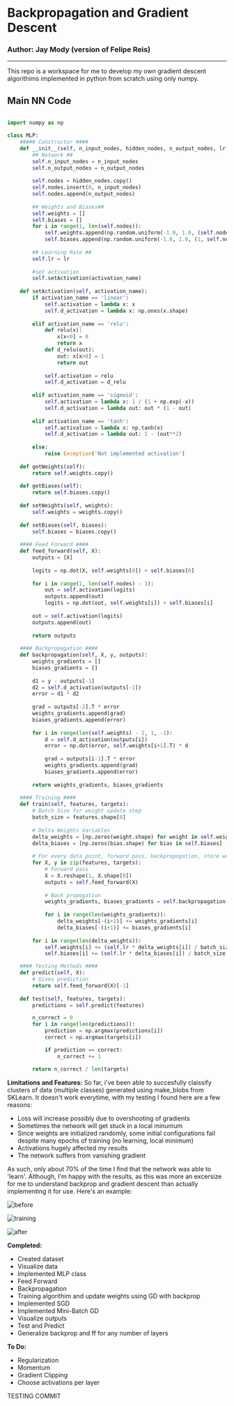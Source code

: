 # Backpropagation and Gradient Descent
### Author: Jay Mody (version of Felipe Reis)
---
This repo is a workspace for me to develop my own gradient descent algorithims implemented in python from scratch using only numpy.

## Main NN Code
```python

import numpy as np

class MLP:
    ##### Constructor ####
    def __init__(self, n_input_nodes, hidden_nodes, n_output_nodes, lr, activation_name):
        ## Network ##
        self.n_input_nodes = n_input_nodes
        self.n_output_nodes = n_output_nodes
        
        self.nodes = hidden_nodes.copy()
        self.nodes.insert(0, n_input_nodes)
        self.nodes.append(n_output_nodes)
        
        ## Weights and Biases##
        self.weights = []
        self.biases = []
        for i in range(1, len(self.nodes)):
            self.weights.append(np.random.uniform(-1.0, 1.0, (self.nodes[i-1], self.nodes[i])))
            self.biases.append(np.random.uniform(-1.0, 1.0, (1, self.nodes[i])))
        
        ## Learning Rate ##
        self.lr = lr
        
        #set activation
        self.setActivation(activation_name)
        
    def setActivation(self, activation_name):
        if activation_name == 'linear':
            self.activation = lambda x: x
            self.d_activation = lambda x: np.ones(x.shape)
            
        elif activation_name == 'relu':
            def relu(x):
                x[x<0] = 0
                return x
            def d_relu(out):
                out: x[x>0] = 1
                return out
            
            self.activation = relu
            self.d_activation = d_relu
        
        elif activation_name == 'sigmoid':
            self.activation = lambda x: 1 / (1 + np.exp(-x))
            self.d_activation = lambda out: out * (1 - out)
        
        elif activation_name == 'tanh':
            self.activation = lambda x: np.tanh(x)
            self.d_activation = lambda out: 1 - (out**2)
            
        else:
            raise Exception('Not implemented activation')
    
    def getWeights(self):
        return self.weights.copy()
    
    def getBiases(self):
        return self.biases.copy()
    
    def setWeights(self, weights):
        self.weights = weights.copy()
        
    def setBiases(self, biases):
        self.biases = biases.copy()
    
    #### Feed Forward ####
    def feed_forward(self, X):
        outputs = [X]
        
        logits = np.dot(X, self.weights[0]) + self.biases[0]
        
        for i in range(1, len(self.nodes) - 1):
            out = self.activation(logits)
            outputs.append(out)
            logits = np.dot(out, self.weights[i]) + self.biases[i]
        
        out = self.activation(logits)
        outputs.append(out)
        
        return outputs
    
    #### Backpropagation ####
    def backpropagation(self, X, y, outputs):
        weights_gradients = []
        biases_gradients = []
        
        d1 = y - outputs[-1]
        d2 = self.d_activation(outputs[-1])
        error = d1 * d2
        
        grad = outputs[-2].T * error 
        weights_gradients.append(grad)
        biases_gradients.append(error)
        
        for i in range(len(self.weights) - 2, 1, -1):
            d = self.d_activation(outputs[i])
            error = np.dot(error, self.weights[i+1].T) * d
            
            grad = outputs[i-1].T * error 
            weights_gradients.append(grad)
            biases_gradients.append(error)
        
        return weights_gradients, biases_gradients
    
    #### Training ####
    def train(self, features, targets):
        # Batch Size for weight update step
        batch_size = features.shape[0]
        
        # Delta Weights Variables
        delta_weights = [np.zeros(weight.shape) for weight in self.weights]
        delta_biases = [np.zeros(bias.shape) for bias in self.biases]
        
        # For every data point, forward pass, backpropogation, store weights change
        for X, y in zip(features, targets):
            # Forward pass
            X = X.reshape(1, X.shape[0])
            outputs = self.feed_forward(X)
            
            # Back propogation
            weights_gradients, biases_gradients = self.backpropagation(X, y, outputs)
            
            for i in range(len(weights_gradients)):
                delta_weights[-(i+1)] += weights_gradients[i]
                delta_biases[-(i+1)] += biases_gradients[i]
        
        for i in range(len(delta_weights)):
            self.weights[i] += (self.lr * delta_weights[i]) / batch_size
            self.biases[i] += (self.lr * delta_biases[i]) / batch_size

    #### Testing Methods ####
    def predict(self, X):
        # Gives prediction
        return self.feed_forward(X)[-1]
    
    def test(self, features, targets):
        predictions = self.predict(features)

        n_correct = 0
        for i in range(len(predictions)):
            prediction = np.argmax(predictions[i])
            correct = np.argmax(targets[i])

            if prediction == correct:
                n_correct += 1

        return n_correct / len(targets)

 ```


**Limitations and Features:**
So far, i've been able to succesfully claissify clusters of data (multiple classes) generated using make_blobs from SKLearn. It doesn't work everytime, with my testing I found here are a few reasons:

- Loss will increase possibly due to overshooting of gradients
- Sometimes the network will get stuck in a local minumum
- Since weights are initialized randomly, some initial configurations fail despite many epochs of training (no learning, local minimum)
- Activations hugely affected my results
- The network suffers from vanishing gradient


As such, only about 70% of the time I find that the network was able to 'learn'. Although, I'm happy with the results, as this was more an excersize for me to understand backprop and gradient descent than actually implementing it for use. Here's an example:



![before](/imgs/before.png)


![training](/imgs/loss_acc.png)


![after](/imgs/after.png)



**Completed:**
- Created dataset
- Visualize data
- Implemented MLP class
- Feed Forward
- Backpropagation
- Training algorithim and update weights using GD with backprop
- Implemented SGD
- Implemented Mini-Batch GD
- Visualize outputs
- Test and Predict
- Generalize backprop and ff for any number of layers


**To Do:**
- Regularization
- Momentum
- Gradient Clipping
- Choose activations per layer

TESTING COMMIT
